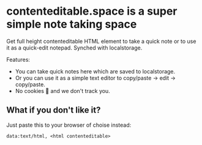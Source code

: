 # contenteditable.space is a super simple note taking space

Get full height contenteditable HTML element to take a quick note or to use it as a quick-edit notepad. Synched with localstorage.

Features:
* You can take quick notes here which are saved to localstorage.
* Or you can use it as a simple text editor to copy/paste -> edit -> copy/paste.
* No cookies 🍪 and we don't track you.

## What if you don't like it?

Just paste this to your browser of choise instead:

`data:text/html, <html contenteditable>`
